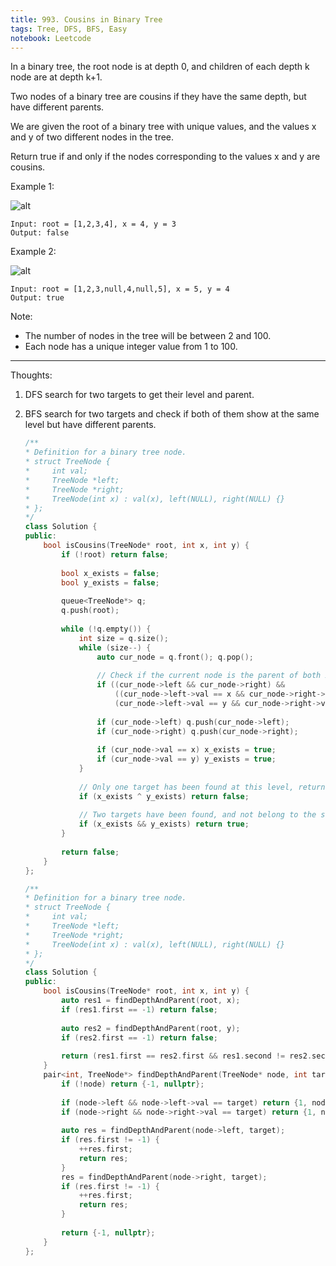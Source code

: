 ```yaml
---
title: 993. Cousins in Binary Tree
tags: Tree, DFS, BFS, Easy
notebook: Leetcode
---
```


In a binary tree, the root node is at depth 0, and children of each depth k node are at depth k+1.

Two nodes of a binary tree are cousins if they have the same depth, but have different parents.

We are given the root of a binary tree with unique values, and the values x and y of two different nodes in the tree.

Return true if and only if the nodes corresponding to the values x and y are cousins.

Example 1:

![alt](https://assets.leetcode.com/uploads/2019/02/12/q1248-01.png)

```
Input: root = [1,2,3,4], x = 4, y = 3
Output: false
```

Example 2:

![alt](https://assets.leetcode.com/uploads/2019/02/12/q1248-02.png)

```
Input: root = [1,2,3,null,4,null,5], x = 5, y = 4
Output: true
```

Note:

- The number of nodes in the tree will be between 2 and 100.
- Each node has a unique integer value from 1 to 100.


----------
Thoughts:
1. DFS search for two targets to get their level and parent.
2. BFS search for two targets and check if both of them show at the same level but have different parents.


    ```c++
    /**
    * Definition for a binary tree node.
    * struct TreeNode {
    *     int val;
    *     TreeNode *left;
    *     TreeNode *right;
    *     TreeNode(int x) : val(x), left(NULL), right(NULL) {}
    * };
    */
    class Solution {
    public:
        bool isCousins(TreeNode* root, int x, int y) {
            if (!root) return false;
            
            bool x_exists = false;
            bool y_exists = false;
            
            queue<TreeNode*> q;
            q.push(root);
            
            while (!q.empty()) {
                int size = q.size();
                while (size--) {
                    auto cur_node = q.front(); q.pop();
                    
                    // Check if the current node is the parent of both x and y
                    if ((cur_node->left && cur_node->right) && 
                        ((cur_node->left->val == x && cur_node->right->val == y) ||
                        (cur_node->left->val == y && cur_node->right->val == x))) return false;
                    
                    if (cur_node->left) q.push(cur_node->left);
                    if (cur_node->right) q.push(cur_node->right);
                    
                    if (cur_node->val == x) x_exists = true;
                    if (cur_node->val == y) y_exists = true;
                }
                
                // Only one target has been found at this level, return falss
                if (x_exists ^ y_exists) return false;
                
                // Two targets have been found, and not belong to the same parent, return true
                if (x_exists && y_exists) return true;
            }
            
            return false;
        }
    };
    ```

    ```c++
    /**
    * Definition for a binary tree node.
    * struct TreeNode {
    *     int val;
    *     TreeNode *left;
    *     TreeNode *right;
    *     TreeNode(int x) : val(x), left(NULL), right(NULL) {}
    * };
    */
    class Solution {
    public:
        bool isCousins(TreeNode* root, int x, int y) {
            auto res1 = findDepthAndParent(root, x);
            if (res1.first == -1) return false;
            
            auto res2 = findDepthAndParent(root, y);
            if (res2.first == -1) return false;
            
            return (res1.first == res2.first && res1.second != res2.second);
        }
        pair<int, TreeNode*> findDepthAndParent(TreeNode* node, int target) {
            if (!node) return {-1, nullptr};
            
            if (node->left && node->left->val == target) return {1, node};
            if (node->right && node->right->val == target) return {1, node};
            
            auto res = findDepthAndParent(node->left, target);
            if (res.first != -1) {
                ++res.first;
                return res;
            }
            res = findDepthAndParent(node->right, target);
            if (res.first != -1) {
                ++res.first;
                return res;
            }
            
            return {-1, nullptr};
        }
    };
    ```